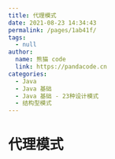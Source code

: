 ```yaml
---
title: 代理模式
date: 2021-08-23 14:34:43
permalink: /pages/1ab41f/
tags: 
  - null
author: 
  name: 熊猫 code
  link: https://pandacode.cn
categories: 
  - Java
  - Java 基础
  - Java 基础 - 23种设计模式
  - 结构型模式
---
```


# 代理模式
